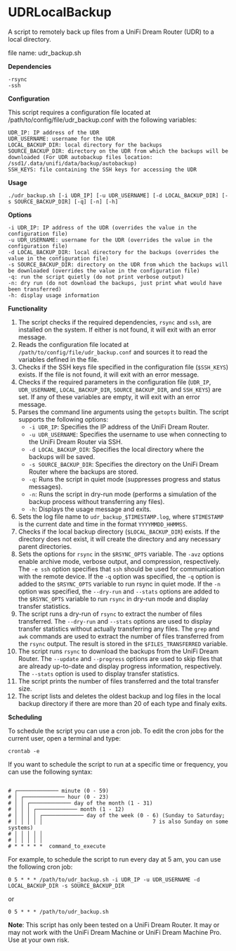 # UDRLocalBackup
A script to remotely back up files from a UniFi Dream Router (UDR) to a local directory.

file name: udr_backup.sh

**Dependencies**

    -rsync
    -ssh

**Configuration**

This script requires a configuration file located at /path/to/config/file/udr_backup.conf with the following variables:

    UDR_IP: IP address of the UDR
    UDR_USERNAME: username for the UDR
    LOCAL_BACKUP_DIR: local directory for the backups
    SOURCE_BACKUP_DIR: directory on the UDR from which the backups will be downloaded (For UDR autobackup files location: /ssd1/.data/unifi/data/backup/autobackup)
    SSH_KEYS: file containing the SSH keys for accessing the UDR

**Usage**

<pre><code>./udr_backup.sh [-i UDR_IP] [-u UDR_USERNAME] [-d LOCAL_BACKUP_DIR] [-s SOURCE_BACKUP_DIR] [-q] [-n] [-h]</code></pre>

**Options**

    -i UDR_IP: IP address of the UDR (overrides the value in the configuration file)
    -u UDR_USERNAME: username for the UDR (overrides the value in the configuration file)
    -d LOCAL_BACKUP_DIR: local directory for the backups (overrides the value in the configuration file)
    -s SOURCE_BACKUP_DIR: directory on the UDR from which the backups will be downloaded (overrides the value in the configuration file)
    -q: run the script quietly (do not print verbose output)
    -n: dry run (do not download the backups, just print what would have been transferred)
    -h: display usage information

**Functionality**

1. The script checks if the required dependencies, `rsync` and `ssh`, are installed on the system. If either is not found, it will exit with an error message.
2. Reads the configuration file located at `/path/to/config/file/udr_backup.conf` and sources it to read the variables defined in the file.
3. Checks if the SSH keys file specified in the configuration file (`$SSH_KEYS`) exists. If the file is not found, it will exit with an error message.
4. Checks if the required parameters in the configuration file (`UDR_IP`, `UDR_USERNAME`, `LOCAL_BACKUP_DIR`, `SOURCE_BACKUP_DIR`, and `SSH_KEYS`) are set. If any of these variables are empty, it will exit with an error message.
5. Parses the command line arguments using the `getopts` builtin. The script supports the following options:
   - `-i UDR_IP`: Specifies the IP address of the UniFi Dream Router.
   - `-u UDR_USERNAME`: Specifies the username to use when connecting to the UniFi Dream Router via SSH.
   - `-d LOCAL_BACKUP_DIR`: Specifies the local directory where the backups will be saved.
   - `-s SOURCE_BACKUP_DIR`: Specifies the directory on the UniFi Dream Router where the backups are stored.
   - `-q`: Runs the script in quiet mode (suppresses progress and status messages).
   - `-n`: Runs the script in dry-run mode (performs a simulation of the backup process without transferring any files).
   - `-h`: Displays the usage message and exits.
6. Sets the log file name to `udr_backup_$TIMESTAMP.log`, where `$TIMESTAMP` is the current date and time in the format `YYYYMMDD_HHMMSS`.
7. Checks if the local backup directory (`$LOCAL_BACKUP_DIR`) exists. If the directory does not exist, it will create the directory and any necessary parent directories.
8. Sets the options for `rsync` in the `$RSYNC_OPTS` variable. The `-avz` options enable archive mode, verbose output, and compression, respectively. The `-e ssh` option specifies that `ssh` should be used for communication with the remote device. If the `-q` option was specified, the `-q` option is added to the `$RSYNC_OPTS` variable to run rsync in quiet mode. If the `-n` option was specified, the `--dry-run` and `--stats` options are added to the `$RSYNC_OPTS` variable to run `rsync` in dry-run mode and display transfer statistics.
9. The script runs a dry-run of `rsync` to extract the number of files transferred. The `--dry-run` and `--stats` options are used to display transfer statistics without actually transferring any files. The `grep` and `awk` commands are used to extract the number of files transferred from the `rsync` output. The result is stored in the `$FILES_TRANSFERRED` variable.
10. The script runs `rsync` to download the backups from the UniFi Dream Router. The `--update` and `--progress` options are used to skip files that are already up-to-date and display progress information, respectively. The `--stats` option is used to display transfer statistics.
11. The script prints the number of files transferred and the total transfer size.
12. The script lists and deletes the oldest backup and log files in the local backup directory if there are more than 20 of each type and finaly exits.

**Scheduling**

To schedule the script you can use a cron job.
To edit the cron jobs for the current user, open a terminal and type:

<pre><code>crontab -e</code></pre>
    
If you want to schedule the script to run at a specific time or frequency, you can use the following syntax:

<pre><code>
# ┌───────────── minute (0 - 59)
# │ ┌───────────── hour (0 - 23)
# │ │ ┌───────────── day of the month (1 - 31)
# │ │ │ ┌───────────── month (1 - 12)
# │ │ │ │ ┌───────────── day of the week (0 - 6) (Sunday to Saturday;
# │ │ │ │ │                                   7 is also Sunday on some systems)
# │ │ │ │ │
# │ │ │ │ │
# * * * * *  command_to_execute
</code></pre>

For example, to schedule the script to run every day at 5 am, you can use the following cron job:

<pre><code>0 5 * * * /path/to/udr_backup.sh -i UDR_IP -u UDR_USERNAME -d LOCAL_BACKUP_DIR -s SOURCE_BACKUP_DIR</code></pre>
or
<pre><code>0 5 * * * /path/to/udr_backup.sh</code></pre>


**Note**: This script has only been tested on a UniFi Dream Router. It may or may not work with the UniFi Dream Machine or UniFi Dream Machine Pro. Use at your own risk.
